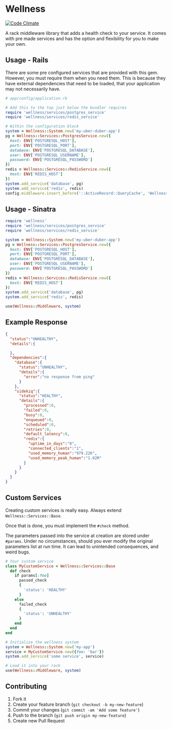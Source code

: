 # Wellness

[![Code Climate](https://codeclimate.com/repos/52d700d0e30ba038a9003919/badges/057ded44ac30dfe1950e/gpa.png)](https://codeclimate.com/repos/52d700d0e30ba038a9003919/feed)


A rack middleware library that adds a health check to your service. It comes
with pre made services and has the option and flexibility for you to make your
own.

## Usage - Rails

There are some pre configured services that are provided with this gem.
However, you must require them when you need them. This is because they have
external dependencies that need to be loaded, that your application may not
necessarily have.

```rb
# app/config/application.rb

# Add this to the top just below the bundler requires
require 'wellness/services/postgres_service'
require 'wellness/services/redis_service'

# Within the configuration block
system = Wellness::System.new('my-uber-duber-app')
pg = Wellness::Services::PostgresService.new({
  host: ENV['POSTGRESQL_HOST'],
  port: ENV['POSTGRESQL_PORT'],
  database: ENV['POSTGRESQL_DATABASE'],
  user: ENV['POSTGRESQL_USERNAME'],
  password: ENV['POSTGRESQL_PASSWORD']
})
redis = Wellness::Services::RedisService.new({
  host: ENV['REDIS_HOST']
})
system.add_service('database', pg)
system.add_service('redis', redis)
config.middleware.insert_before('::ActiveRecord::QueryCache', 'Wellness::Middleware', system)
```

## Usage - Sinatra

```ruby
require 'wellness'
require 'wellness/services/postgres_service'
require 'wellness/services/redis_service'

system = Wellness::System.new('my-uber-duber-app')
pg = Wellness::Services::PostgresService.new({
  host: ENV['POSTGRESQL_HOST'],
  port: ENV['POSTGRESQL_PORT'],
  database: ENV['POSTGRESQL_DATABASE'],
  user: ENV['POSTGRESQL_USERNAME'],
  password: ENV['POSTGRESQL_PASSWORD']
})
redis = Wellness::Services::RedisService.new({
  host: ENV['REDIS_HOST']
})
system.add_service('database', pg)
system.add_service('redis', redis)

use(Wellness::Middleware, system)
```

## Example Response

```json
{
  "status":"UNHEALTHY",
  "details":{

  },
  "dependencies":{
    "database":{
      "status":"UNHEALTHY",
      "details":{
        "error":"no response from ping"
      }
    },
    "sidekiq":{
      "status":"HEALTHY",
      "details":{
        "processed":0,
        "failed":0,
        "busy":0,
        "enqueued":0,
        "scheduled":0,
        "retries":0,
        "default_latency":0,
        "redis":{
          "uptime_in_days":"0",
          "connected_clients":"1",
          "used_memory_human":"979.22K",
          "used_memory_peak_human":"1.02M"
        }
      }
    }
  }
}
```

## Custom Services

Creating custom services is really easy. Always extend
`Wellness::Services::Base`.

Once that is done, you must implement the `#check` method.

The parameters passed into the service at creation are stored under `#params`.
Under no circumstances, should you ever modify the original parameters list at
run time. It can lead to unintended consequences, and weird bugs.

```ruby
# Your custom service
class MyCustomService < Wellness::Services::Base
  def check
    if params[:foo]
      passed_check
      {
        'status': 'HEALTHY'
      }
    else
      failed_check
      {
        'status': 'UNHEALTHY'
      }
    end
  end
end

# Initialize the wellness system
system = Wellness::System.new('my-app')
service = MyCustomService.new({foo: 'bar'})
system.add_service('some service', service)

# Load it into your rack
use(Wellness::Middleware, system)
```

## Contributing

1. Fork it
2. Create your feature branch (`git checkout -b my-new-feature`)
3. Commit your changes (`git commit -am 'Add some feature'`)
4. Push to the branch (`git push origin my-new-feature`)
5. Create new Pull Request
